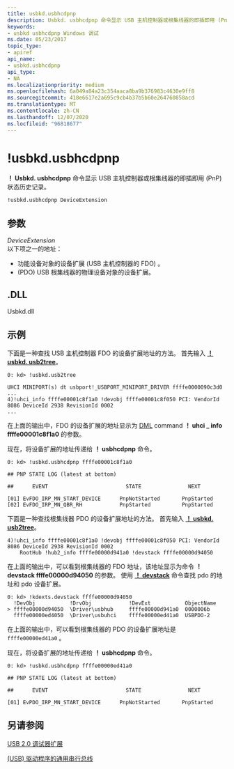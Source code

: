 ```yaml
---
title: usbkd.usbhcdpnp
description: Usbkd. usbhcdpnp 命令显示 USB 主机控制器或根集线器的即插即用 (PnP) 状态历史记录。
keywords:
- usbkd usbhcdpnp Windows 调试
ms.date: 05/23/2017
topic_type:
- apiref
api_name:
- usbkd.usbhcdpnp
api_type:
- NA
ms.localizationpriority: medium
ms.openlocfilehash: 6a049a84a23c354aaca8ba9b376983c4630e9ff8
ms.sourcegitcommit: 418e6617e2a695c9cb4b37b5b60e264760858acd
ms.translationtype: MT
ms.contentlocale: zh-CN
ms.lasthandoff: 12/07/2020
ms.locfileid: "96818677"
---
```

# <a name="usbkdusbhcdpnp"></a>!usbkd.usbhcdpnp


**！ Usbkd. usbhcdpnp** 命令显示 USB 主机控制器或根集线器的即插即用 (PnP) 状态历史记录。

```dbgcmd
!usbkd.usbhcdpnp DeviceExtension
```

## <a name="span-idddk__devobj_dbgspanspan-idddk__devobj_dbgspanparameters"></a><span id="ddk__devobj_dbg"></span><span id="DDK__DEVOBJ_DBG"></span>参数


<span id="_______DeviceExtension______"></span><span id="_______deviceextension______"></span><span id="_______DEVICEEXTENSION______"></span>*DeviceExtension*   
以下项之一的地址：

-   功能设备对象的设备扩展 (USB 主机控制器的 FDO) 。
-    (PDO) USB 根集线器的物理设备对象的设备扩展。

## <a name="span-iddllspanspan-iddllspandll"></a><span id="DLL"></span><span id="dll"></span>.DLL


Usbkd.dll

<a name="examples"></a>示例
--------

下面是一种查找 USB 主机控制器 FDO 的设备扩展地址的方法。 首先输入 [**！ usbkd. usb2tree**](-usbkd-usb2tree.md)。

```dbgcmd
0: kd> !usbkd.usb2tree

UHCI MINIPORT(s) dt usbport!_USBPORT_MINIPORT_DRIVER ffffe0000090c3d0
...
4)!uhci_info ffffe00001c8f1a0 !devobj ffffe00001c8f050 PCI: VendorId 8086 DeviceId 2938 RevisionId 0002 
...
```

在上面的输出中，FDO 的设备扩展的地址显示为 [DML](debugger-markup-language-commands.md) command **！ uhci \_ info ffffe00001c8f1a0** 的参数。

现在，将设备扩展的地址传递给 **！ usbhcdpnp** 命令。

```dbgcmd
0: kd> !usbkd.usbhcdpnp ffffe00001c8f1a0

## PNP STATE LOG (latest at bottom)

##      EVENT                         STATE               NEXT

[01] EvFDO_IRP_MN_START_DEVICE      PnpNotStarted       PnpStarted          
[02] EvFDO_IRP_MN_QBR_RH            PnpStarted          PnpStarted
```

下面是一种查找根集线器 PDO 的设备扩展地址的方法。 首先输入 [**！ usbkd. usb2tree**](-usbkd-usb2tree.md)。

```dbgcmd
4)!uhci_info ffffe00001c8f1a0 !devobj ffffe00001c8f050 PCI: VendorId 8086 DeviceId 2938 RevisionId 0002 
    RootHub !hub2_info ffffe00000d941a0 !devstack ffffe00000d94050
```

在上面的输出中，可以看到根集线器的 FDO 地址，该地址显示为命令 **！ devstack ffffe00000d94050** 的参数。 使用 [**！ devstack**](-devstack.md) 命令查找 pdo 的地址和 pdo 设备扩展。

```dbgcmd
0: kd> !kdexts.devstack ffffe00000d94050
  !DevObj           !DrvObj            !DevExt           ObjectName
> ffffe00000d94050  \Driver\usbhub     ffffe00000d941a0  0000006b
  ffffe00000ed4050  \Driver\usbuhci    ffffe00000ed41a0  USBPDO-2
```

在上面的输出中，可以看到根集线器的 PDO 的设备扩展地址是 `ffffe00000ed41a0` 。

现在，将设备扩展的地址传递给 **！ usbhcdpnp** 命令。

```dbgcmd
0: kd> !usbkd.usbhcdpnp ffffe00000ed41a0

## PNP STATE LOG (latest at bottom)

##      EVENT                         STATE               NEXT

[01] EvPDO_IRP_MN_START_DEVICE      PnpNotStarted       PnpStarted          
```

## <a name="span-idsee_alsospansee-also"></a><span id="see_also"></span>另请参阅


[USB 2.0 调试器扩展](usb-2-0-extensions.md)

[ (USB) 驱动程序的通用串行总线](../usbcon/index.md)

 

